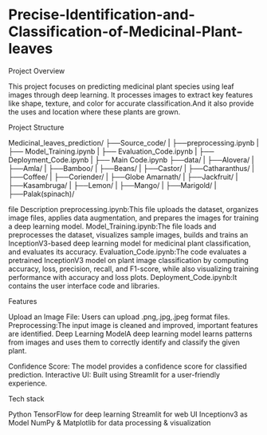 # Precise-Identification-and-Classification-of-Medicinal-Plant-leaves
Project Overview

This project focuses on predicting medicinal plant species using leaf images through deep learning. It processes images to extract key features like shape, texture, and color for accurate classification.And it also provide the uses and location where these plants are grown.

Project Structure

Medicinal_leaves_prediction/
├──Source_code/
|   ├──preprocessing.ipynb 
|   ├── Model_Training.ipynb
|   ├── Evaluation_Code.ipynb
|   ├── Deployment_Code.ipynb
|   ├── Main Code.ipynb
├──data/
|   ├──Alovera/
|   ├──Amla/
|   ├──Bamboo/
|   ├──Beans/
|   ├──Castor/
|   ├──Catharanthus/
|   ├──Coffee/
|   ├──Coriender/
|   ├──Globe Amarnath/
|   ├──Jackfruit/
|   ├──Kasambruga/
|   ├──Lemon/
|   ├──Mango/
|   ├──Marigold/
|   ├──Palak(spinach)/



file Description
preprocessing.ipynb:This file uploads the dataset, organizes image files, applies data augmentation, and prepares the images for training a deep learning model.
Model_Training.ipynb:The file loads and preprocesses the dataset, visualizes sample images, builds and trains an InceptionV3-based deep learning model for medicinal plant classification, and evaluates its accuracy.
Evaluation_Code.ipynb:The code evaluates a pretrained InceptionV3 model on plant image classification by computing accuracy, loss, precision, recall, and F1-score, while also visualizing training performance with accuracy and loss plots.
Deployment_Code.ipynb:It contains the user interface code and libraries.


Features

Upload an Image File: Users can upload .png,.jpg,.jpeg format files.
Preprocessing:The input image is cleaned and improved, important features are identified.
Deep Learning ModelA deep learning model learns patterns from images and uses them to correctly identify and classify the given plant.

Confidence Score: The model provides a confidence score for classified  prediction.
Interactive UI: Built using Streamlit for a user-friendly experience.


Tech stack

Python 
TensorFlow for deep learning
Streamlit for web UI
Inceptionv3 as Model
NumPy & Matplotlib for data processing & visualization
